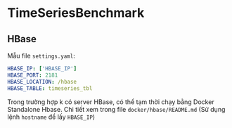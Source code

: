 # TimeSeriesBenchmark

## HBase

Mẫu file `settings.yaml`:

```yaml
HBASE_IP: ['HBASE_IP']
HBASE_PORT: 2181
HBASE_LOCATION: /hbase
HBASE_TABLE: timeseries_tbl
```

Trong trường hợp k có server HBase, có thể tạm thời chạy bằng Docker Standalone Hbase. 
Chi tiết xem trong file `docker/hbase/README.md` (Sử dụng lệnh `hostname` để lấy `HBASE_IP`)